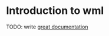 # Introduction to wml

TODO: write [great documentation](http://jacobian.org/writing/what-to-write/)
